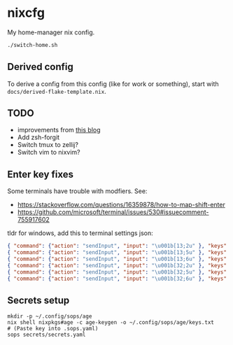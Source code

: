 # nixcfg

My home-manager nix config.

```sh
./switch-home.sh
```

## Derived config

To derive a config from this config (like for work or something), start with
`docs/derived-flake-template.nix`.

## TODO

- improvements from [this blog](https://www.josean.com/posts/7-amazing-cli-tools)
- Add zsh-forgit
- Switch tmux to zellij?
- Switch vim to nixvim?

## Enter key fixes

Some terminals have trouble with modfiers. See:
- https://stackoverflow.com/questions/16359878/how-to-map-shift-enter
- https://github.com/microsoft/terminal/issues/530#issuecomment-755917602

tldr for windows, add this to terminal settings json:
```json
{ "command": {"action": "sendInput", "input": "\u001b[13;2u" }, "keys": "shift+enter" },
{ "command": {"action": "sendInput", "input": "\u001b[13;5u" }, "keys": "ctrl+enter" },
{ "command": {"action": "sendInput", "input": "\u001b[13;6u" }, "keys": "ctrl+shift+enter" },
{ "command": {"action": "sendInput", "input": "\u001b[32;2u" }, "keys": "shift+space" },
{ "command": {"action": "sendInput", "input": "\u001b[32;5u" }, "keys": "ctrl+space" },
{ "command": {"action": "sendInput", "input": "\u001b[32;6u" }, "keys": "ctrl+shift+space" },
```

## Secrets setup

```
mkdir -p ~/.config/sops/age
nix shell nixpkgs#age -c age-keygen -o ~/.config/sops/age/keys.txt
# (Paste key into .sops.yaml)
sops secrets/secrets.yaml
```
